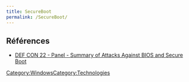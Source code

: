 ```yaml
---
title: SecureBoot
permalink: /SecureBoot/
---
```


Références
----------

-   [DEF CON 22 - Panel - Summary of Attacks Against BIOS and Secure Boot](https://www.youtube.com/watch?v=QDSlWa9xQuA)

[Category:Windows](/Category:Windows "wikilink")[Category:Technologies](/Category:Technologies "wikilink")